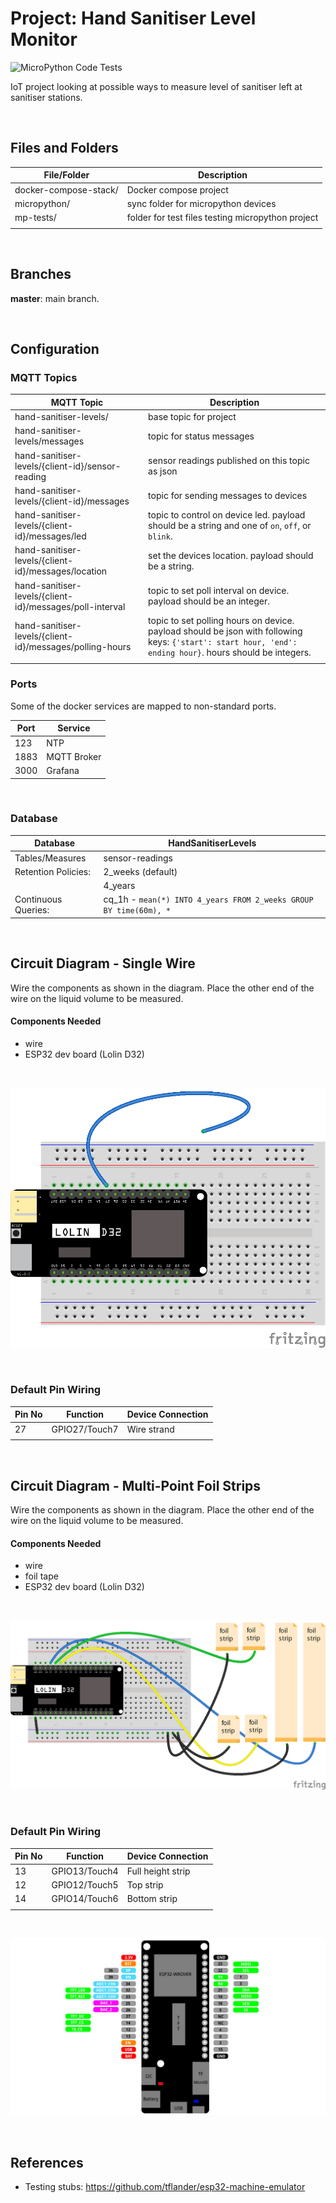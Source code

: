 # Project: Hand Sanitiser Level Monitor

![MicroPython Code Tests](https://github.com/markpatterson27/Project-Hand-Sanitiser-Level-Monitor/workflows/MicroPython%20Code%20Tests/badge.svg)

IoT project looking at possible ways to measure level of sanitiser left at sanitiser stations. 

<br>

## Files and Folders

| File/Folder | Description |
|--- | --- |
| docker-compose-stack/ | Docker compose project |
| micropython/ | sync folder for micropython devices |
| mp-tests/ | folder for test files testing micropython project |
|  |  |

<br>

## Branches

**master**: main branch.  

<br>

## Configuration

### MQTT Topics

| MQTT Topic | Description |
| --- | --- |
| hand-sanitiser-levels/ | base topic for project |
| hand-sanitiser-levels/messages | topic for status messages |
| hand-sanitiser-levels/{client-id}/sensor-reading | sensor readings published on this topic as json |
| hand-sanitiser-levels/{client-id}/messages | topic for sending messages to devices |
| hand-sanitiser-levels/{client-id}/messages/led | topic to control on device led. payload should be a string and one of `on`, `off`, or `blink`. |
| hand-sanitiser-levels/{client-id}/messages/location | set the devices location. payload should be a string. |
| hand-sanitiser-levels/{client-id}/messages/poll-interval | topic to set poll interval on device. payload should be an integer. |
| hand-sanitiser-levels/{client-id}/messages/polling-hours | topic to set polling hours on device. payload should be json with following keys: `{'start': start hour, 'end': ending hour}`. hours should be integers. |
|  |  |

### Ports

Some of the docker services are mapped to non-standard ports.

| Port | Service |
|---|---|
| 123 | NTP |
| 1883 | MQTT Broker |
| 3000 | Grafana |

<br>

### Database

| Database | HandSanitiserLevels |
|---|---|
| Tables/Measures | sensor-readings |
| Retention Policies: | 2_weeks (default) |
|  | 4_years |
| Continuous Queries: | cq_1h - `mean(*) INTO 4_years FROM 2_weeks GROUP BY time(60m), *` |

<br>

## Circuit Diagram - Single Wire
Wire the components as shown in the diagram. Place the other end of the wire on the liquid volume to be measured.

<!-- ![circuit diagram](assets/###-circuit-diagram_schem.svg) -->

#### Components Needed
* wire
* ESP32 dev board (Lolin D32)

<br />

![breadboard diagram](assets/lolin-d32-wire-capacitance-circuit-diagram_bb.png)

<br />

### Default Pin Wiring

| Pin No | Function | Device Connection |
| --- | --- | --- |
| 27 | GPIO27/Touch7 | Wire strand |
|  |  |  |

<br />

## Circuit Diagram - Multi-Point Foil Strips
Wire the components as shown in the diagram. Place the other end of the wire on the liquid volume to be measured.

<!-- ![circuit diagram](assets/###-circuit-diagram_schem.svg) -->

#### Components Needed
* wire
* foil tape
* ESP32 dev board (Lolin D32)


<br />

![breadboard diagram](assets/lolin-d32-multi-point-capacitance-circuit-diagram_bb.png)

<br />

### Default Pin Wiring

| Pin No | Function | Device Connection |
| --- | --- | --- |
| 13 | GPIO13/Touch4 | Full height strip |
| 12 | GPIO12/Touch5 | Top strip |
| 14 | GPIO14/Touch6 | Bottom strip |
|  |  |  |

<br />

![pin diagram](assets/d32_pro_v2-pinout.jpg)


<br />

## References

- Testing stubs: https://github.com/tflander/esp32-machine-emulator
